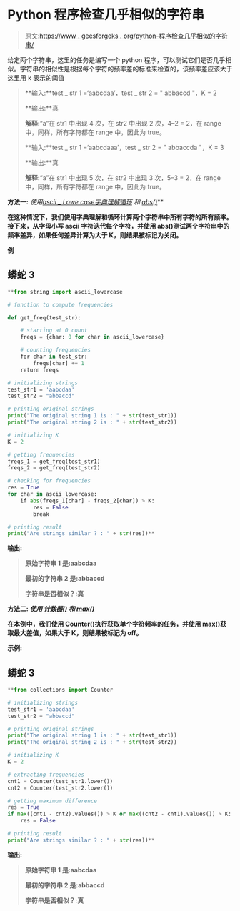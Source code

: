 # Python 程序检查几乎相似的字符串

> 原文:[https://www . geesforgeks . org/python-程序检查几乎相似的字符串/](https://www.geeksforgeeks.org/python-program-to-check-for-almost-similar-strings/)

给定两个字符串，这里的任务是编写一个 python 程序，可以测试它们是否几乎相似。字符串的相似性是根据每个字符的频率差的标准来检查的，该频率差应该大于这里用 k 表示的阈值

> **输入:**test _ str 1 =‘aabcdaa’，test _ str 2 = " abbaccd "，K = 2
> 
> **输出:**真
> 
> **解释:**“a”在 str1 中出现 4 次，在 str2 中出现 2 次，4–2 = 2，在 range 中，同样，所有字符都在 range 中，因此为 true。
> 
> **输入:**test _ str 1 =‘aabcdaaa’，test _ str 2 = " abbaccda "，K = 3
> 
> **输出:**真
> 
> **解释:**“a”在 str1 中出现 5 次，在 str2 中出现 3 次，5–3 = 2，在 range 中，同样，所有字符都在 range 中，因此为 true。

**方法一:** *使用*[*ascii _ Lowe case*](https://www.geeksforgeeks.org/python-string-ascii_lowercase/)*[*字典理解*](https://www.geeksforgeeks.org/python-dictionary-comprehension/)*[*循环*](https://www.geeksforgeeks.org/loops-in-python/) *和* [*abs()*](https://www.geeksforgeeks.org/abs-in-python/)**

**在这种情况下，我们使用字典理解和循环计算两个字符串中所有字符的所有频率。接下来，从字母小写 ascii 字符迭代每个字符，并使用 abs()测试两个字符串中的频率差异，如果任何差异计算为大于 K，则结果被标记为关闭。**

****例****

## **蟒蛇 3**

```py
**from string import ascii_lowercase

# function to compute frequencies

def get_freq(test_str):

    # starting at 0 count
    freqs = {char: 0 for char in ascii_lowercase}

    # counting frequencies
    for char in test_str:
        freqs[char] += 1
    return freqs

# initializing strings
test_str1 = 'aabcdaa'
test_str2 = "abbaccd"

# printing original strings
print("The original string 1 is : " + str(test_str1))
print("The original string 2 is : " + str(test_str2))

# initializing K
K = 2

# getting frequencies
freqs_1 = get_freq(test_str1)
freqs_2 = get_freq(test_str2)

# checking for frequencies
res = True
for char in ascii_lowercase:
    if abs(freqs_1[char] - freqs_2[char]) > K:
        res = False
        break

# printing result
print("Are strings similar ? : " + str(res))**
```

****输出:****

> **原始字符串 1 是:aabcdaa**
> 
> **最初的字符串 2 是:abbaccd**
> 
> **字符串是否相似？:真**

****方法二:** *使用* [*计数器()*](https://www.geeksforgeeks.org/python-counter-objects-elements/) *和* [*max()*](https://www.geeksforgeeks.org/max-min-python/)**

**在本例中，我们使用 Counter()执行获取单个字符频率的任务，并使用 max()获取最大差值，如果大于 K，则结果被标记为 off。**

****示例:****

## **蟒蛇 3**

```py
**from collections import Counter

# initializing strings
test_str1 = 'aabcdaa'
test_str2 = "abbaccd"

# printing original strings
print("The original string 1 is : " + str(test_str1))
print("The original string 2 is : " + str(test_str2))

# initializing K
K = 2

# extracting frequencies
cnt1 = Counter(test_str1.lower())
cnt2 = Counter(test_str2.lower())

# getting maximum difference
res = True
if max((cnt1 - cnt2).values()) > K or max((cnt2 - cnt1).values()) > K:
    res = False

# printing result
print("Are strings similar ? : " + str(res))**
```

****输出:****

> **原始字符串 1 是:aabcdaa**
> 
> **最初的字符串 2 是:abbaccd**
> 
> **字符串是否相似？:真**